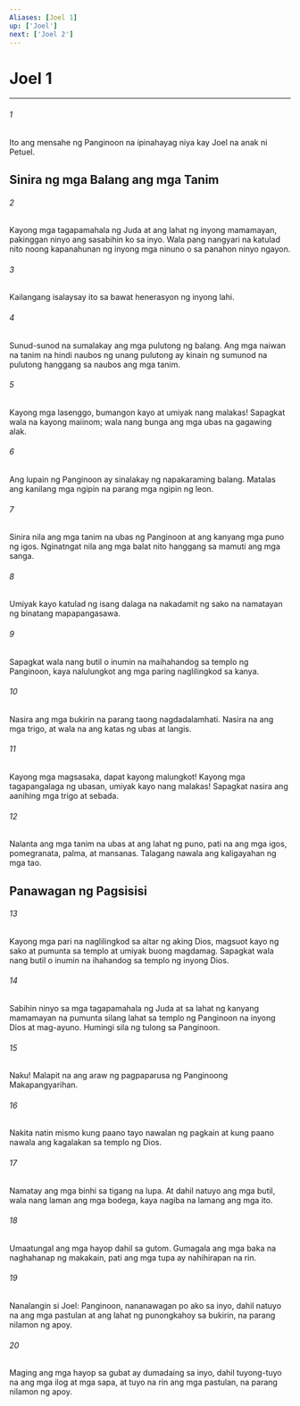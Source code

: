 ```yaml
---
Aliases: [Joel 1]
up: ['Joel']
next: ['Joel 2']
---
```

# Joel 1

***

###### 1
Ito ang mensahe ng Panginoon na ipinahayag niya kay Joel na anak ni Petuel.

## Sinira ng mga Balang ang mga Tanim 

###### 2
Kayong mga tagapamahala ng Juda at ang lahat ng inyong mamamayan, pakinggan ninyo ang sasabihin ko sa inyo. Wala pang nangyari na katulad nito noong kapanahunan ng inyong mga ninuno o sa panahon ninyo ngayon. 

###### 3
Kailangang isalaysay ito sa bawat henerasyon ng inyong lahi. 

###### 4
Sunud-sunod na sumalakay ang mga pulutong ng balang. Ang mga naiwan na tanim na hindi naubos ng unang pulutong ay kinain ng sumunod na pulutong hanggang sa naubos ang mga tanim. 

###### 5
Kayong mga lasenggo, bumangon kayo at umiyak nang malakas! Sapagkat wala na kayong maiinom; wala nang bunga ang mga ubas na gagawing alak. 

###### 6
Ang lupain ng Panginoon ay sinalakay ng napakaraming balang. Matalas ang kanilang mga ngipin na parang mga ngipin ng leon. 

###### 7
Sinira nila ang mga tanim na ubas ng Panginoon at ang kanyang mga puno ng igos. Nginatngat nila ang mga balat nito hanggang sa mamuti ang mga sanga. 

###### 8
Umiyak kayo katulad ng isang dalaga na nakadamit ng sako na namatayan ng binatang mapapangasawa. 

###### 9
Sapagkat wala nang butil o inumin na maihahandog sa templo ng Panginoon, kaya nalulungkot ang mga paring naglilingkod sa kanya. 

###### 10
Nasira ang mga bukirin na parang taong nagdadalamhati. Nasira na ang mga trigo, at wala na ang katas ng ubas at langis. 

###### 11
Kayong mga magsasaka, dapat kayong malungkot! Kayong mga tagapangalaga ng ubasan, umiyak kayo nang malakas! Sapagkat nasira ang aanihing mga trigo at sebada. 

###### 12
Nalanta ang mga tanim na ubas at ang lahat ng puno, pati na ang mga igos, pomegranata, palma, at mansanas. Talagang nawala ang kaligayahan ng mga tao.

## Panawagan ng Pagsisisi 

###### 13
Kayong mga pari na naglilingkod sa altar ng aking Dios, magsuot kayo ng sako at pumunta sa templo at umiyak buong magdamag. Sapagkat wala nang butil o inumin na ihahandog sa templo ng inyong Dios. 

###### 14
Sabihin ninyo sa mga tagapamahala ng Juda at sa lahat ng kanyang mamamayan na pumunta silang lahat sa templo ng Panginoon na inyong Dios at mag-ayuno. Humingi sila ng tulong sa Panginoon. 

###### 15
Naku! Malapit na ang araw ng pagpaparusa ng Panginoong Makapangyarihan. 

###### 16
Nakita natin mismo kung paano tayo nawalan ng pagkain at kung paano nawala ang kagalakan sa templo ng Dios. 

###### 17
Namatay ang mga binhi sa tigang na lupa. At dahil natuyo ang mga butil, wala nang laman ang mga bodega, kaya nagiba na lamang ang mga ito. 

###### 18
Umaatungal ang mga hayop dahil sa gutom. Gumagala ang mga baka na naghahanap ng makakain, pati ang mga tupa ay nahihirapan na rin. 

###### 19
Nanalangin si Joel: Panginoon, nananawagan po ako sa inyo, dahil natuyo na ang mga pastulan at ang lahat ng punongkahoy sa bukirin, na parang nilamon ng apoy. 

###### 20
Maging ang mga hayop sa gubat ay dumadaing sa inyo, dahil tuyong-tuyo na ang mga ilog at mga sapa, at tuyo na rin ang mga pastulan, na parang nilamon ng apoy.
